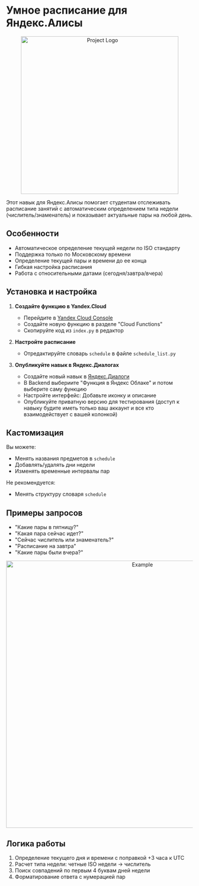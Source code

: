 # Умное расписание для Яндекс.Алисы

<p align="center">
      <img src="https://github.com/user-attachments/assets/0d0a7b39-5ad0-44fa-a4cd-af10e460ae3c" alt="Project Logo" width="425">
</p>

Этот навык для Яндекс.Алисы помогает студентам отслеживать расписание занятий с автоматическим определением типа недели (числитель/знаменатель) и показывает актуальные пары на любой день.

## Особенности
- Автоматическое определение текущей недели по ISO стандарту
- Поддержка только по Московскому времени
- Определение текущей пары и времени до ее конца
- Гибкая настройка расписания
- Работа с относительными датами (сегодня/завтра/вчера)

## Установка и настройка

1. **Создайте функцию в Yandex.Cloud**
   - Перейдите в [Yandex Cloud Console](https://console.cloud.yandex.ru/)
   - Создайте новую функцию в разделе "Cloud Functions"
   - Скопируйте код из `index.py` в редактор
     
2. **Настройте расписание**
   - Отредактируйте словарь `schedule` в файле `schedule_list.py`

3. **Опубликуйте навык в Яндекс.Диалогах**
   - Создайте новый навык в [Яндекс.Диалоги](https://dialogs.yandex.ru/developer/)
   - В Backend выбериите "Функция в Яндекс Облаке" и потом выберите саму функцию
   - Настройте интерфейс: Добавьте иконку и описание
   - Опубликуйте приватную версию для тестирования (доступ к навыку будите иметь только ваш аккаунт и все кто взаимодействует с вашей колонкой)

## Кастомизация
Вы можете:
- Менять названия предметов в `schedule`
- Добавлять/удалять дни недели
- Изменять временные интервалы пар

Не рекомендуется:
- Менять структуру словаря `schedule`

## Примеры запросов
- "Какие пары в пятницу?"
- "Какая пара сейчас идет?"
- "Сейчас числитель или знаменатель?"
- "Расписание на завтра"
- "Какие пары были вчера?"

<p align="center">
      <img src="https://github.com/user-attachments/assets/1255e87f-bc9d-4129-b4a9-1dc83ffe9080" alt="Example" width="720">
</p>

## Логика работы
1. Определение текущего дня и времени с поправкой +3 часа к UTC
2. Расчет типа недели: четные ISO недели → числитель
3. Поиск совпадений по первым 4 буквам дней недели
4. Форматирование ответа с нумерацией пар
